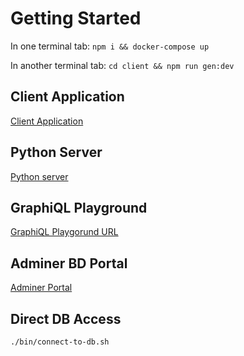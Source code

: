 # Getting Started

In one terminal tab:
`npm i && docker-compose up`

In another terminal tab:
`cd client && npm run gen:dev`

## Client Application
[Client Application](http://localhost:3000)

## Python Server
[Python server](http://localhost:80)

## GraphiQL Playground
[GraphiQL Playgorund URL](http://localhost:5678)

## Adminer BD Portal
[Adminer Portal](http://localhost:8080/?pgsql=db&username=root&db=mydatabase&ns=public)

## Direct DB Access
`./bin/connect-to-db.sh`
